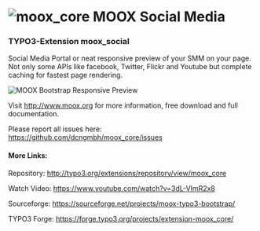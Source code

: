 ![moox_core](https://raw.github.com/dcngmbh/moox_social/master/ext_icon64.png)  MOOX Social Media
=========

### TYPO3-Extension moox_social

Social Media Portal or neat responsive preview of your SMM on your page. Not only some APIs like facebook, Twitter, Flickr and Youtube but complete caching for fastest page rendering.

![MOOX Bootstrap Responsive Preview](https://raw.github.com/dcngmbh/moox_social/master/ext_preview_forge.jpg)

Visit http://www.moox.org for more information, free download and full documentation.

Please report all issues here: https://github.com/dcngmbh/moox_core/issues

#### More Links:

Repository: http://typo3.org/extensions/repository/view/moox_core

Watch Video: https://www.youtube.com/watch?v=3dL-VImR2x8

Sourceforge: https://sourceforge.net/projects/moox-typo3-bootstrap/

TYPO3 Forge: https://forge.typo3.org/projects/extension-moox_core/
